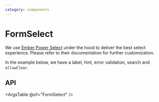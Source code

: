 ```yaml
---
category: components
---
```


# FormSelect

We use [Ember Power Select](https://github.com/cibernox/ember-power-select/)
under the hood to deliver the best select experience. Please refer to their
documentation for further customization.

In the example below, we have a label, hint, error validation, search and `allowClear`.

## API

<ArgsTable @of="FormSelect" />
